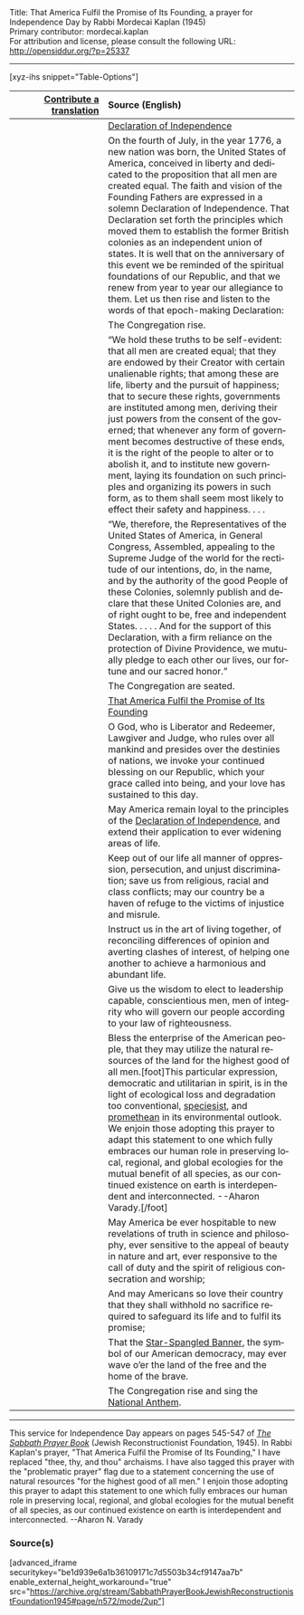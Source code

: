 <html>
<head></head>
<body>
Title: That America Fulfil the Promise of Its Founding, a prayer for Independence Day by Rabbi Mordecai Kaplan (1945)<br />
Primary contributor: mordecai.kaplan<br />
For attribution and license, please consult the following URL: <a href="http://opensiddur.org/?p=25337">http://opensiddur.org/?p=25337</a>
<p />
<hr />

[xyz-ihs snippet="Table-Options"]<table style="margin-left: auto; margin-right: auto;" class="draggable">
<thead><tr><th id="x" style="text-align: right;"><a href="/contribute/upload/">Contribute a translation</a></th><th style="text-align: left;">Source (English)</th></tr></thead>
<tbody>
<tr><td style="vertical-align:top;" width="33%">
<div class="liturgy" lang="he">

</span></div></td>
 
<td style="vertical-align:top;">
<div class="english" lang="en">
<u>Declaration of Independence</u>
</div></td></tr>


<tr><td style="vertical-align:top;">
<div class="liturgy" lang="he">

</span></div></td>
 
<td style="vertical-align:top;">
<div class="english" lang="en">
On the fourth of July, in the year 1776, a new nation was born, the United States of America, conceived in liberty and dedicated to the proposition that all men are created equal. The faith and vision of the Founding Fathers are expressed in a solemn Declaration of Independence. That Declaration set forth the principles which moved them to establish the former British colonies as an independent union of states. It is well that on the anniversary of this event we be reminded of the spiritual foundations of our Republic, and that we renew from year to year our allegiance to them. Let us then rise and listen to the words of that epoch-making Declaration:
</div></td></tr>


<tr><td style="vertical-align:top;">
<div class="liturgy" lang="he">

</span></div></td>
 
<td style="vertical-align:top;">
<div class="english" lang="en">
<span class="instruction">The Congregation rise.</span>
</div></td></tr>


<tr><td style="vertical-align:top;">
<div class="liturgy" lang="he">

</span></div></td>
 
<td style="vertical-align:top;">
<div class="english" lang="en">
“We hold these truths to be self-evident: that all men are created equal; that they are endowed by their Creator with certain unalienable rights; that among these are life, liberty and the pursuit of happiness; that to secure these rights, governments are instituted among men, deriving their just powers from the consent of the governed; that whenever any form of government becomes destructive of these ends, it is the right of the people to alter or to abolish it, and to institute new government, laying its foundation on such principles and organizing its powers in such form, as to them shall seem most likely to effect their safety and happiness. . . .
</div></td></tr>


<tr><td style="vertical-align:top;">
<div class="liturgy" lang="he">

</span></div></td>
 
<td style="vertical-align:top;">
<div class="english" lang="en">
“We, therefore, the Representatives of the United States of America, in General Congress, Assembled, appealing to the Supreme Judge of the world for the rectitude of our intentions, do, in the name, and by the authority of the good People of these Colonies, solemnly publish and declare that these United Colonies are, and of right ought to be, free and independent States.   . . . . And for the support of this Declaration, with a firm reliance on the protection of Divine Providence, we mutually pledge to each other our lives, our fortune and our sacred honor.”
</div></td></tr>


<tr><td style="vertical-align:top;">
<div class="liturgy" lang="he">

</span></div></td>
 
<td style="vertical-align:top;">
<div class="english" lang="en">
<span class="instruction">The Congregation are seated.</span>
</div></td></tr>


<tr><td style="vertical-align:top;">
<div class="liturgy" lang="he">

</span></div></td>
 
<td style="vertical-align:top;">
<div class="english" lang="en">
<u>That America Fulfil the Promise of Its Founding</u>
</div></td></tr>


<tr><td style="vertical-align:top;">
<div class="liturgy" lang="he">

</span></div></td>
 
<td style="vertical-align:top;">
<div class="english" lang="en">
O God, who is Liberator and Redeemer, Lawgiver and Judge, 
who rules over all mankind 
and presides over the destinies of nations, 
we invoke your continued blessing on our Republic, 
which your grace called into being, 
and your love has sustained to this day.
</div></td></tr>


<tr><td style="vertical-align:top;">
<div class="liturgy" lang="he">

</span></div></td>
 
<td style="vertical-align:top;">
<div class="english" lang="en">
May America remain loyal 
to the principles of the <a href="https://opensiddur.org/readings-and-sourcetexts/mekorot/non-canonical/exoteric/modern/the-declaration-of-independence-1776-yiddish-and-hebrew-translations/">Declaration of Independence</a>, 
and extend their application 
to ever widening areas of life.
</div></td></tr>


<tr><td style="vertical-align:top;">
<div class="liturgy" lang="he">

</span></div></td>
 
<td style="vertical-align:top;">
<div class="english" lang="en">
Keep out of our life all manner of oppression, 
persecution, 
and unjust discrimination; 
save us from religious, 
racial and class conflicts; 
may our country be a haven of refuge 
to the victims of injustice and misrule.
</div></td></tr>


<tr><td style="vertical-align:top;">
<div class="liturgy" lang="he">

</span></div></td>
 
<td style="vertical-align:top;">
<div class="english" lang="en">
Instruct us in the art of living together, 
of reconciling differences of opinion 
and averting clashes of interest, 
of helping one another 
to achieve a harmonious and abundant life.
</div></td></tr>


<tr><td style="vertical-align:top;">
<div class="liturgy" lang="he">

</span></div></td>
 
<td style="vertical-align:top;">
<div class="english" lang="en">
Give us the wisdom to elect to leadership capable, 
conscientious men, men of integrity 
who will govern our people 
according to your law of righteousness.
</div></td></tr>


<tr><td style="vertical-align:top;">
<div class="liturgy" lang="he">

</span></div></td>
 
<td style="vertical-align:top;">
<div class="english" lang="en">
Bless the enterprise of the American people, 
that they may utilize the natural resources of the land 
for the highest good of all men.[foot]This particular expression, democratic and utilitarian in spirit, is in the light of ecological loss and degradation too conventional, <a href="https://en.wikipedia.org/wiki/Speciesism">speciesist</a>, and <a href="https://en.wikipedia.org/wiki/Prometheanism">promethean</a> in its environmental outlook. We enjoin those adopting this prayer to adapt this statement to one which fully embraces our human role in preserving local, regional, and global ecologies for the mutual benefit of all species, as our continued existence on earth is interdependent and interconnected. --Aharon Varady.[/foot]
</div></td></tr>


<tr><td style="vertical-align:top;">
<div class="liturgy" lang="he">

</span></div></td>
 
<td style="vertical-align:top;">
<div class="english" lang="en">
May America be ever hospitable 
to new revelations of truth in science and philosophy, 
ever sensitive to the appeal of beauty in nature and art, 
ever responsive to the call of duty 
and the spirit of religious consecration and worship;
</div></td></tr>


<tr><td style="vertical-align:top;">
<div class="liturgy" lang="he">

</span></div></td>
 
<td style="vertical-align:top;">
<div class="english" lang="en">
And may Americans so love their country 
that they shall withhold no sacrifice required 
to safeguard its life and to fulfil its promise;
</div></td></tr>


<tr><td style="vertical-align:top;">
<div class="liturgy" lang="he">

</span></div></td>
 
<td style="vertical-align:top;">
<div class="english" lang="en">
That the <a href="https://opensiddur.org/prayers/secular-calendar/united-states/flag-day/the-star-spangled-banner-by-francis-scott-key-yiddish-translation-by-berl-lapin/">Star-Spangled Banner</a>, 
the symbol of our American democracy, 
may ever wave o’er the land of the free 
and the home of the brave.
</div></td></tr>


<tr><td style="vertical-align:top;">
<div class="liturgy" lang="he">

</span></div></td>
 
<td style="vertical-align:top;">
<div class="english" lang="en">
<span class="instruction">The Congregation rise and sing the <a href="https://opensiddur.org/prayers/secular-calendar/united-states/flag-day/the-star-spangled-banner-by-francis-scott-key-yiddish-translation-by-berl-lapin/">National Anthem</a>.</span>
</div></td></tr>
</tbody></table>

<hr />

This service for Independence Day appears on pages 545-547 of <em><a href="https://opensiddur.org/compilations/shabbat-siddur/sabbath-prayer-book-by-mordecai-kaplan-1945/">The Sabbath Prayer Book</a></em> (Jewish Reconstructionist Foundation, 1945). In Rabbi Kaplan's prayer, "That America Fulfil the Promise of Its Founding," I have replaced "thee, thy, and thou" archaisms. I have also tagged this prayer with the "problematic prayer" flag due to a statement concerning the use of natural resources "for the highest good of all men." I enjoin those adopting this prayer to adapt this statement to one which fully embraces our human role in preserving local, regional, and global ecologies for the mutual benefit of all species, as our continued existence on earth is interdependent and interconnected. --Aharon N. Varady

<h3>Source(s)</h3>

[advanced_iframe securitykey="be1d939e6a1b36109171c7d5503b34cf9147aa7b" enable_external_height_workaround="true" src="https://archive.org/stream/SabbathPrayerBookJewishReconstructionistFoundation1945#page/n572/mode/2up"]
</body>
</html>